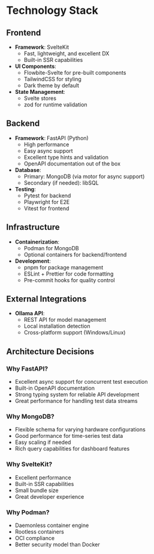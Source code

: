 # Technology Stack

## Frontend
- **Framework**: SvelteKit
  - Fast, lightweight, and excellent DX
  - Built-in SSR capabilities
- **UI Components**: 
  - Flowbite-Svelte for pre-built components
  - TailwindCSS for styling
  - Dark theme by default
- **State Management**: 
  - Svelte stores
  - zod for runtime validation

## Backend
- **Framework**: FastAPI (Python)
  - High performance
  - Easy async support
  - Excellent type hints and validation
  - OpenAPI documentation out of the box
- **Database**: 
  - Primary: MongoDB (via motor for async support)
  - Secondary (if needed): libSQL
- **Testing**: 
  - Pytest for backend
  - Playwright for E2E
  - Vitest for frontend

## Infrastructure
- **Containerization**: 
  - Podman for MongoDB
  - Optional containers for backend/frontend
- **Development**: 
  - pnpm for package management
  - ESLint + Prettier for code formatting
  - Pre-commit hooks for quality control

## External Integrations
- **Ollama API**: 
  - REST API for model management
  - Local installation detection
  - Cross-platform support (Windows/Linux)

## Architecture Decisions

### Why FastAPI?
- Excellent async support for concurrent test execution
- Built-in OpenAPI documentation
- Strong typing system for reliable API development
- Great performance for handling test data streams

### Why MongoDB?
- Flexible schema for varying hardware configurations
- Good performance for time-series test data
- Easy scaling if needed
- Rich query capabilities for dashboard features

### Why SvelteKit?
- Excellent performance
- Built-in SSR capabilities
- Small bundle size
- Great developer experience

### Why Podman?
- Daemonless container engine
- Rootless containers
- OCI compliance
- Better security model than Docker
